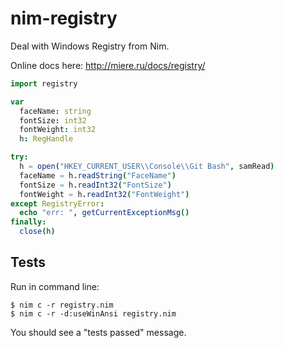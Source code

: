 # nim-registry

Deal with Windows Registry from Nim.

Online docs here: http://miere.ru/docs/registry/

```nim
import registry

var
  faceName: string
  fontSize: int32
  fontWeight: int32 
  h: RegHandle

try:
  h = open("HKEY_CURRENT_USER\\Console\\Git Bash", samRead)
  faceName = h.readString("FaceName")
  fontSize = h.readInt32("FontSize")
  fontWeight = h.readInt32("FontWeight")
except RegistryError:
  echo "err: ", getCurrentExceptionMsg()
finally:
  close(h)
```

## Tests
Run in command line:
```
$ nim c -r registry.nim
$ nim c -r -d:useWinAnsi registry.nim
```
You should see a "tests passed" message.
